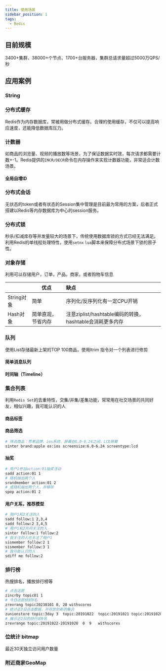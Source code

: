 ```yaml
---
title: 使用场景
sidebar_position: 1
tags:
  - Redis
---
```


## 目前规模 
3400+集群、38000+个节点、1700+台服务器，集群总请求量超过5000万QPS/秒
## 应用案例
### String
### 分布式缓存
Redis作为内存数据库，常被用做分布式缓存。合理的使用缓存，不仅可以提高响应速度，还能降低数据库压力。
### 计数器
如商品的浏览量、视频的播放数等场景，为了保证数据实时效，每次请求都需要计数+-1。Redis提供的`INCR/DECR`命令在内存操作来实现计数器功能，非常适合计数场景。
#### 全局自增ID
### 分布式会话
无状态的token或者有状态的Session集中管理是目前最为常用的方案，后者正式搭建以Redis等内存数据库为中心的session服务。
### 分布式锁
秒杀/扣减库存等并发量较大的场景下，传统使用数据库锁的方式已经无法满足。利用Redis的单线程处理特性，使用`setnx` `lua`脚本来保障分布式场景下锁的原子性。

### 对象存储
利用可以存储用户，订单，产品，商家，或者购物车信息

|            | 优点               | 缺点                                                        |
| ---------- | ------------------ |:----------------------------------------------------------- |
| String对象 | 简单               | 序列化/反序列化有一定CPU开销                                |
| Hash对象   | 简单直观，节省内存 | 注意ziplist/hashtable编码的转换，hashtable会消耗更多内存 |

### 队列
使用List存储最新上架的TOP 100商品，使用ltrim 指令对一个列表进行修剪
#### 简单消息队列
#### 时间轴（Timeline）
### 集合列表
利用`Redis Set`的去重特性，交集/并集/差集功能，常常用在社交场景的共同好友，相似兴趣，我可能认识的人
#### 商品标签

#### 商品筛选
```bash
# 筛选商品：苹果品牌、ios系统、屏幕在6.0-6.24之间，LCD屏幕
sinter brand:apple os:ios screensize:6.0-6.24 screentype:lcd
```
#### 抽奖
```bash
# 用户1参加action:01抽奖活动
sadd action:01 1
# 随机抽出两个人
srandmember action:01 2 
# 或随机抽出两个人，并移除
spop action:01 2
```
#### 用户关系，推荐模型
```bash
# 用户1和2关注的人
sadd follow:1 2,3,4
sadd follow:2 3,4,5
# 用户1和2共同关注的人
sinter follow:1 follow:2
# 我关注的人也关注了用户1
sismember follow:2 1
sismember follow:3 1
# 我可能认识的人
sdiff me follow:2
```
### 排行榜
热搜排名，播放排行榜等
```bash
# 点击话题
zincrby topic01 1
# 今日话题榜前9名
zrevrang topic20230101 0, 20 withscores
# 统计近3日点击数据，并存放的新的集合
zunionstore topic:3day 3  topic:20191022  topic:20191021 topic:20191020
# 展示近3日的排行前9名
zrevrange topic:20191022-20191020  0  9   withscores
```
### 位统计 bitmap
最近30天独立访问用户数量
### 附近商家GeoMap